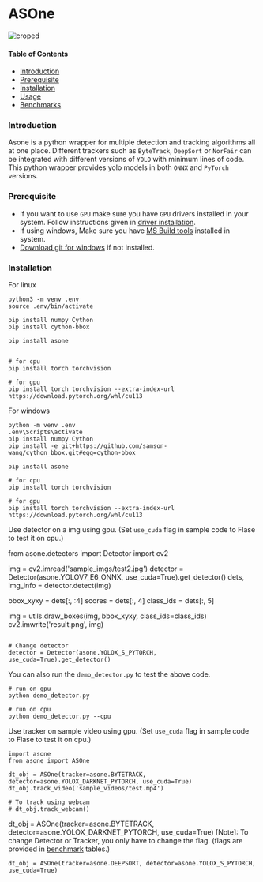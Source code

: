 # ASOne

![croped](https://user-images.githubusercontent.com/107035454/195083948-4873d60a-3ac7-4279-8770-535488f4a097.png)

#### Table of Contents
- [Introduction](#introduction)
- [Prerequisite](#prerequisite)
- [Installation](#installation)
- [Usage](#usage)
- [Benchmarks](asone-linux/Instructions/Benchmarking.md)

### Introduction

Asone is a python wrapper for multiple detection and tracking algorithms all at one place. Different trackers such as `ByteTrack`, `DeepSort` or `NorFair` can be integrated with different versions of `YOLO` with minimum lines of code.
This python wrapper provides yolo models in both `ONNX` and `PyTorch` versions.

### Prerequisite

- If you want to use `GPU` make sure you have `GPU` drivers installed in your system. Follow instructions given in [driver installation](asone-linux/Instructions/Driver-Installations.md).
- If using windows, Make sure you have [MS Build tools](https://aka.ms/vs/17/release/vs_BuildTools.exe) installed in system. 
- [Download git for windows](https://git-scm.com/download/win) if not installed.

### Installation

For linux

```
python3 -m venv .env
source .env/bin/activate

pip install numpy Cython
pip install cython-bbox

pip install asone


# for cpu
pip install torch torchvision

# for gpu
pip install torch torchvision --extra-index-url https://download.pytorch.org/whl/cu113

```

For windows

```
python -m venv .env
.env\Scripts\activate
pip install numpy Cython
pip install -e git+https://github.com/samson-wang/cython_bbox.git#egg=cython-bbox

pip install asone

# for cpu
pip install torch torchvision

# for gpu
pip install torch torchvision --extra-index-url https://download.pytorch.org/whl/cu113
```



Use detector on a img using gpu. (Set `use_cuda` flag in sample code to Flase to test it on cpu.)

from asone.detectors import Detector
import cv2

img = cv2.imread('sample_imgs/test2.jpg')
detector = Detector(asone.YOLOV7_E6_ONNX, use_cuda=True).get_detector()
dets, img_info = detector.detect(img)

bbox_xyxy = dets[:, :4]
scores = dets[:, 4]
class_ids = dets[:, 5]

img = utils.draw_boxes(img, bbox_xyxy, class_ids=class_ids)
cv2.imwrite('result.png', img)
```

# Change detector
detector = Detector(asone.YOLOX_S_PYTORCH, use_cuda=True).get_detector()
```

You can also run the `demo_detector.py` to test the above code.

```
# run on gpu
python demo_detector.py

# run on cpu
python demo_detector.py --cpu
```


Use tracker on sample video using gpu. (Set `use_cuda` flag in sample code to Flase to test it on cpu.)


```
import asone
from asone import ASOne

dt_obj = ASOne(tracker=asone.BYTETRACK, detector=asone.YOLOX_DARKNET_PYTORCH, use_cuda=True)
dt_obj.track_video('sample_videos/test.mp4')

# To track using webcam
# dt_obj.track_webcam()
```


dt_obj = ASOne(tracker=asone.BYTETRACK, detector=asone.YOLOX_DARKNET_PYTORCH, use_cuda=True)
[Note]: To change Detector or Tracker, you only have to change the flag. (flags are provided in [benchmark](asone-linux/Instructions/Benchmarking.md) tables.)

```
dt_obj = ASOne(tracker=asone.DEEPSORT, detector=asone.YOLOX_S_PYTORCH, use_cuda=True)
```
